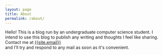 ```yaml
---
layout: page
title: About
permalink: /about/
---
```


Hello! This is a blog run by an undergraduate computer science student. I intend to use this blog to publish any writing and thoughts I feel like sharing.<br>
Contact me at <a href="mailto: admin@fruitexe.co">{{site.email}}</a><br> and I'll try and respond to any mail as soon as it's convenient.
